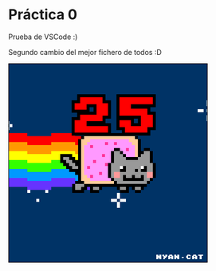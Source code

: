  # Práctica 0

Prueba de VSCode :)


Segundo cambio del mejor fichero de todos :D




![](Ejercicio2-img1.gif)